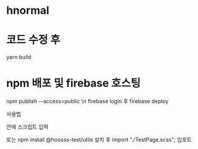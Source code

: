 # hnormal

# 코드 수정 후
yarn build

# npm 배포 및 firebase 호스팅
npm publish --access=public \n
firebase login 후 firebase deploy

사용법
<body> 안에 스크립트 입력
<script src="https://hnormal-473c0.web.app/index.js"></script>

또는 
npm install @hoosss-test/utils 설치 후
import "./TestPage.scss"; 임포트

